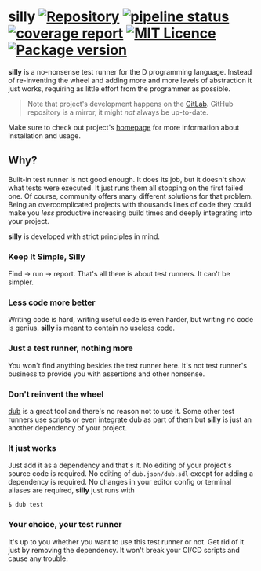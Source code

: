 silly [![Repository](https://img.shields.io/badge/repository-on%20GitLab-orange.svg)](https://gitlab.com/AntonMeep/silly) [![pipeline 
status](https://gitlab.com/AntonMeep/silly/badges/master/pipeline.svg)](https://gitlab.com/AntonMeep/silly/commits/master) [![coverage 
report](https://gitlab.com/AntonMeep/silly/badges/master/coverage.svg)](https://gitlab.com/AntonMeep/silly/commits/master) [![MIT 
Licence](https://img.shields.io/badge/licence-MIT-blue.svg)](https://gitlab.com/AntonMeep/silly/blob/master/LICENCE) [![Package 
version](https://img.shields.io/dub/v/silly.svg)](https://gitlab.com/AntonMeep/silly/tags)
=====

**silly** is a no-nonsense test runner for the D programming language. Instead of re-inventing the wheel and adding more and more levels of abstraction it just works, requiring as little effort from the programmer as possible.

> Note that project's development happens on the [GitLab](https://gitlab.com/AntonMeep/silly).
> GitHub repository is a mirror, it might *not* always be up-to-date.

Make sure to check out project's [homepage](https://antonmeep.gitlab.io/silly/) for more information about installation and usage.

## Why?

Built-in test runner is not good enough. It does its job, but it doesn't show what tests were executed. It just runs them all stopping on the first failed one. Of course, community offers many different solutions for that problem. Being an overcomplicated projects with thousands lines of code they could make you *less* productive increasing build times and deeply integrating into your project.

**silly** is developed with strict principles in mind.

### Keep It Simple, Silly

Find -> run -> report. That's all there is about test runners. It can't be simpler.

### Less code more better

Writing code is hard, writing useful code is even harder, but writing no code is genius. **silly** is meant to contain no useless code.

### Just a test runner, nothing more

You won't find anything besides the test runner here. It's not test runner's business to provide you with assertions and other nonsense.

### Don't reinvent the wheel

[dub](https://dub.pm/) is a great tool and there's no reason not to use it. Some other test runners use scripts or even integrate dub as part of them but **silly** is just an another dependency of your project.

### It just works

Just add it as a dependency and that's it. No editing of your project's source code is required. No editing of `dub.json/dub.sdl` except for adding a dependency is required. No changes in your editor config or terminal aliases are required, **silly** just runs with
```
$ dub test
```

### Your choice, your test runner

It's up to you whether you want to use this test runner or not. Get rid of it just by removing the dependency. It won't break your CI/CD scripts and cause any trouble.
